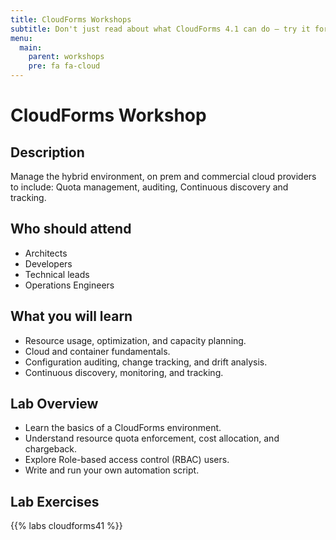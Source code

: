 ```yaml
---
title: CloudForms Workshops
subtitle: Don't just read about what CloudForms 4.1 can do — try it for yourself with these workshops!
menu:
  main:
    parent: workshops
    pre: fa fa-cloud
---
```


# CloudForms Workshop

## Description 

Manage the hybrid environment, on prem and commercial cloud providers to include:  Quota management, auditing, Continuous discovery and tracking.

## Who should attend

-   Architects
-   Developers
-   Technical leads
-   Operations Engineers

## What you will learn

-   Resource usage, optimization, and capacity planning.
-   Cloud and container fundamentals.
-   Configuration auditing, change tracking, and drift analysis.
-   Continuous discovery, monitoring, and tracking.

## Lab Overview

-   Learn the basics of a CloudForms environment.
-   Understand resource quota enforcement, cost allocation, and chargeback.
-   Explore Role-based access control (RBAC) users.
-   Write and run your own automation script.

## Lab Exercises

{{% labs cloudforms41 %}}
